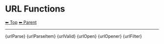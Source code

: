 # URL Functions

<!-- TEMPLATE header 2 -->
[⬅ Top](index.md) [⬅ Parent ](../index.md)
<hr />

{urlParse}
{urlParseItem}
{urlValid}
{urlOpen}
{urlOpener}
{urlFilter}
